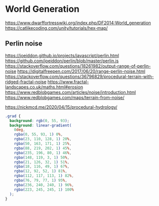 # World Generation

https://www.dwarffortresswiki.org/index.php/DF2014:World_generation
https://catlikecoding.com/unity/tutorials/hex-map/

## Perlin noise

https://joeiddon.github.io/projects/javascript/perlin.html
https://github.com/joeiddon/perlin/blob/master/perlin.js
https://stackoverflow.com/questions/18261982/output-range-of-perlin-noise
https://digitalfreepen.com/2017/06/20/range-perlin-noise.html
https://stackoverflow.com/questions/36796829/procedural-terrain-with-ridged-fractal-noise
https://www.fractal-landscapes.co.uk/maths.html#erosion
https://www.redblobgames.com/articles/noise/introduction.html
https://www.redblobgames.com/maps/terrain-from-noise/

https://nickmcd.me/2020/04/15/procedural-hydrology/

```css
.grad {
  background: rgb(0, 55, 93);
  background: linear-gradient(
    0deg,
    rgba(0, 55, 93, 1) 0%,
    rgba(23, 110, 128, 1) 20%,
    rgba(50, 163, 171, 1) 25%,
    rgba(88, 219, 202, 1) 45%,
    rgba(235, 196, 80, 1) 46%,
    rgba(148, 119, 3, 1) 50%,
    rgba(21, 126, 32, 1) 51%,
    rgba(18, 116, 49, 1) 67%,
    rgba(12, 92, 52, 1) 81%,
    rgba(112, 117, 113, 1) 82%,
    rgba(76, 79, 77, 1) 95%,
    rgba(236, 240, 240, 1) 96%,
    rgba(223, 245, 245, 1) 100%
  );
}
```
